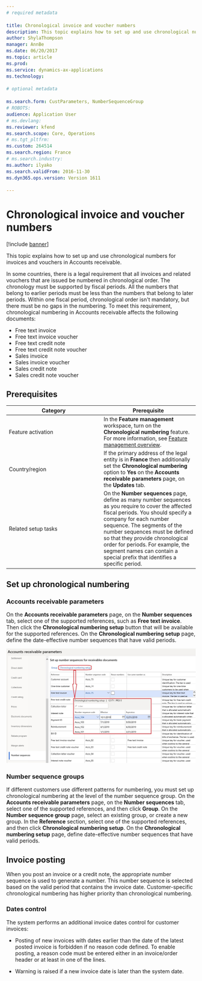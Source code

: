 ```yaml
---
# required metadata

title: Chronological invoice and voucher numbers
description: This topic explains how to set up and use chronological numbers for invoices and vouchers in Accounts receivable.  
author: ShylaThompson
manager: AnnBe
ms.date: 06/20/2017
ms.topic: article
ms.prod: 
ms.service: dynamics-ax-applications
ms.technology: 

# optional metadata

ms.search.form: CustParameters, NumberSequenceGroup
# ROBOTS: 
audience: Application User
# ms.devlang: 
ms.reviewer: kfend
ms.search.scope: Core, Operations
# ms.tgt_pltfrm: 
ms.custom: 264514
ms.search.region: France
# ms.search.industry: 
ms.author: ilyako
ms.search.validFrom: 2016-11-30
ms.dyn365.ops.version: Version 1611

---
```


# Chronological invoice and voucher numbers

[!include [banner](../includes/banner.md)]

This topic explains how to set up and use chronological numbers for invoices and vouchers in Accounts receivable.  

In some countries, there is a legal requirement that all invoices and related vouchers that are issued be numbered in chronological order. The chronology must be supported by fiscal periods. All the numbers that belong to earlier periods must be less than the numbers that belong to later periods. Within one fiscal period, chronological order isn't mandatory, but there must be no gaps in the numbering. To meet this requirement, chronological numbering in Accounts receivable affects the following documents:

-   Free text invoice
-   Free text invoice voucher
-   Free text credit note
-   Free text credit note voucher
-   Sales invoice
-   Sales invoice voucher
-   Sales credit note
-   Sales credit note voucher

## Prerequisites
<table>
<colgroup>
<col width="50%" />
<col width="50%" />
</colgroup>
<thead>
<tr class="header">
<th>Category</th>
<th>Prerequisite</th>
</tr>
</thead>
<tbody>
<tr class="odd">
<td>Feature activation</td>
<td>In the <strong>Feature management</strong> workspace, turn on the <strong>Chronological numbering</strong> feature. For more information, see <a href="../../fin-and-ops/get-started/feature-management/feature-management-overview.md">Feature management overview</a>.</td>
</tr>
<tr class="even">
<td>Country/region</td>
<td>If the primary address of the legal entity is in <strong>France</strong> then additionally set the <strong>Chronological numbering</strong> option to <strong>Yes</strong> on the <strong>Accounts receivable parameters</strong> page, on the <strong>Updates</strong> tab.</td>
</tr>
<tr class="odd">
<td>Related setup tasks</td>
<td>On the <strong>Number sequences</strong> page, define as many number sequences as you require to cover the affected fiscal periods. You should specify a company for each number sequence. The segments of the number sequences must be defined so that they provide chronological order for periods. For example, the segment names can contain a special prefix that identifies a specific period.</td>
</tr>
</tbody>
</table>

## Set up chronological numbering
### Accounts receivable parameters

On the **Accounts receivable parameters** page, on the **Number sequences** tab, select one of the supported references, such as **Free text invoice**. Then click the **Chronological numbering setup** button that will be available for the supported references. On the **Chronological numbering setup** page, define the date-effective number sequences that have valid periods.

![Chronological numbers setup](media/emea-chronological-numbering.jpg)

### Number sequence groups

If different customers use different patterns for numbering, you must set up chronological numbering at the level of the number sequence group. On the **Accounts receivable parameters** page, on the **Number sequences** tab, select one of the supported references, and then click **Group**. On the **Number sequence group** page, select an existing group, or create a new group. In the **Reference** section, select one of the supported references, and then click **Chronological numbering setup**. On the **Chronological numbering setup** page, define date-effective number sequences that have valid periods.

## Invoice posting
When you post an invoice or a credit note, the appropriate number sequence is used to generate a number. This number sequence is selected based on the valid period that contains the invoice date. Customer-specific chronological numbering has higher priority than chronological numbering.

### Dates control

The system performs an additional invoice dates control for customer invoices:

 - Posting of new invoices with dates earlier than the date of the latest posted invoice is forbidden if no reason code defined. To enable posting, a reason code must be entered either in an invoice/order header or at least in one of the lines.

 - Warning is raised if a new invoice date is later than the system date.




